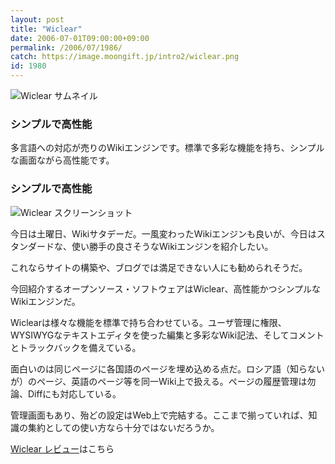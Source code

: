 ```yaml
---
layout: post
title: "Wiclear"
date: 2006-07-01T09:00:00+09:00
permalink: /2006/07/1986/
catch: https://image.moongift.jp/intro2/wiclear.png
id: 1980
---
```

 ![Wiclear サムネイル](https://image.moongift.jp/intro2/wiclear.t.png "Wiclear サムネイル")
  

### シンプルで高性能
  
多言語への対応が売りのWikiエンジンです。標準で多彩な機能を持ち、シンプルな画面ながら高性能です。  
<!--more-->  

### シンプルで高性能
  

![Wiclear スクリーンショット](https://image.moongift.jp/intro2/wiclear.png "Wiclear スクリーンショット")

  

今日は土曜日、Wikiサタデーだ。一風変わったWikiエンジンも良いが、今日はスタンダードな、使い勝手の良さそうなWikiエンジンを紹介したい。

  

これならサイトの構築や、ブログでは満足できない人にも勧められそうだ。

  

今回紹介するオープンソース・ソフトウェアはWiclear、高性能かつシンプルなWikiエンジンだ。

  

Wiclearは様々な機能を標準で持ち合わせている。ユーザ管理に権限、WYSIWYGなテキストエディタを使った編集と多彩なWiki記法、そしてコメントとトラックバックを備えている。

  

面白いのは同じページに各国語のページを埋め込める点だ。ロシア語（知らないが）のページ、英語のページ等を同一Wiki上で扱える。ページの履歴管理は勿論、Diffにも対応している。

  

管理画面もあり、殆どの設定はWeb上で完結する。ここまで揃っていれば、知識の集約としての使い方なら十分ではないだろうか。

  

[Wiclear レビュー](http://oss.moongift.jp/review/i-1988.html)はこちら

